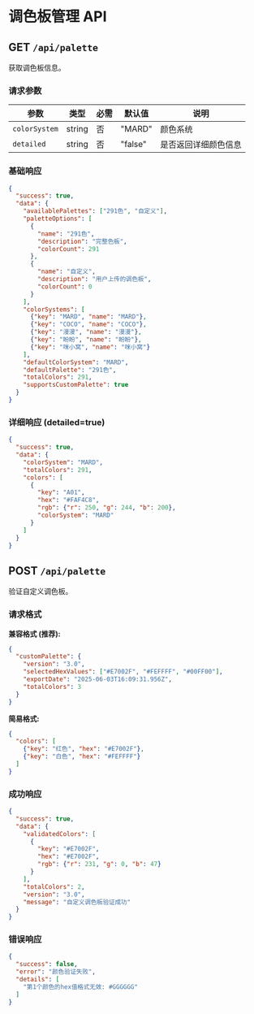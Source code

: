 # 调色板管理 API

## GET `/api/palette`

获取调色板信息。

### 请求参数

| 参数 | 类型 | 必需 | 默认值 | 说明 |
|------|------|------|--------|------|
| `colorSystem` | string | 否 | "MARD" | 颜色系统 |
| `detailed` | string | 否 | "false" | 是否返回详细颜色信息 |

### 基础响应

```json
{
  "success": true,
  "data": {
    "availablePalettes": ["291色", "自定义"],
    "paletteOptions": [
      {
        "name": "291色",
        "description": "完整色板",
        "colorCount": 291
      },
      {
        "name": "自定义",
        "description": "用户上传的调色板",
        "colorCount": 0
      }
    ],
    "colorSystems": [
      {"key": "MARD", "name": "MARD"},
      {"key": "COCO", "name": "COCO"},
      {"key": "漫漫", "name": "漫漫"},
      {"key": "盼盼", "name": "盼盼"},
      {"key": "咪小窝", "name": "咪小窝"}
    ],
    "defaultColorSystem": "MARD",
    "defaultPalette": "291色",
    "totalColors": 291,
    "supportsCustomPalette": true
  }
}
```

### 详细响应 (detailed=true)

```json
{
  "success": true,
  "data": {
    "colorSystem": "MARD",
    "totalColors": 291,
    "colors": [
      {
        "key": "A01",
        "hex": "#FAF4C8",
        "rgb": {"r": 250, "g": 244, "b": 200},
        "colorSystem": "MARD"
      }
    ]
  }
}
```

## POST `/api/palette`

验证自定义调色板。

### 请求格式

**兼容格式 (推荐):**
```json
{
  "customPalette": {
    "version": "3.0",
    "selectedHexValues": ["#E7002F", "#FEFFFF", "#00FF00"],
    "exportDate": "2025-06-03T16:09:31.956Z",
    "totalColors": 3
  }
}
```

**简易格式:**
```json
{
  "colors": [
    {"key": "红色", "hex": "#E7002F"},
    {"key": "白色", "hex": "#FEFFFF"}
  ]
}
```

### 成功响应

```json
{
  "success": true,
  "data": {
    "validatedColors": [
      {
        "key": "#E7002F",
        "hex": "#E7002F",
        "rgb": {"r": 231, "g": 0, "b": 47}
      }
    ],
    "totalColors": 2,
    "version": "3.0",
    "message": "自定义调色板验证成功"
  }
}
```

### 错误响应

```json
{
  "success": false,
  "error": "颜色验证失败",
  "details": [
    "第1个颜色的hex值格式无效: #GGGGGG"
  ]
}
```
